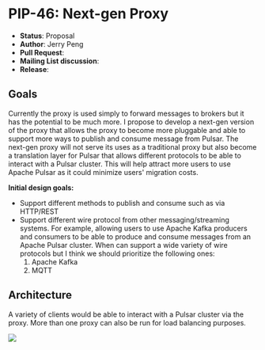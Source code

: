 # PIP-46: Next-gen Proxy

* **Status**: Proposal
* **Author**: Jerry Peng
* **Pull Request**:
* **Mailing List discussion**:
* **Release**:

## Goals

Currently the proxy is used simply to forward messages to brokers but it has the potential to be much more.  I propose to develop a next-gen version of the proxy that allows the proxy to become more pluggable and able to support more ways to publish and consume message from Pulsar. The next-gen proxy will not serve its uses as a traditional proxy but also become a translation layer for Pulsar that allows different protocols to be able to interact with a Pulsar cluster. This will help attract more users to use Apache Pulsar as it could minimize users' migration costs.

**Initial design goals:**

* Support different methods to publish and consume such as via HTTP/REST
* Support different wire protocol from other messaging/streaming systems.  For example, allowing users to use Apache Kafka producers and consumers to be able to produce and consume messages from an Apache Pulsar cluster. When can support a wide variety of wire protocols but I think we should prioritize the following ones:
  1. Apache Kafka
  2. MQTT

## Architecture

A variety of clients would be able to interact with a Pulsar cluster via the proxy.  More than one proxy can also be run for load balancing purposes.

![](https://www.lucidchart.com/publicSegments/view/38808e25-cc3e-4bb3-81fa-676ddff82fe6/image.jpeg)

